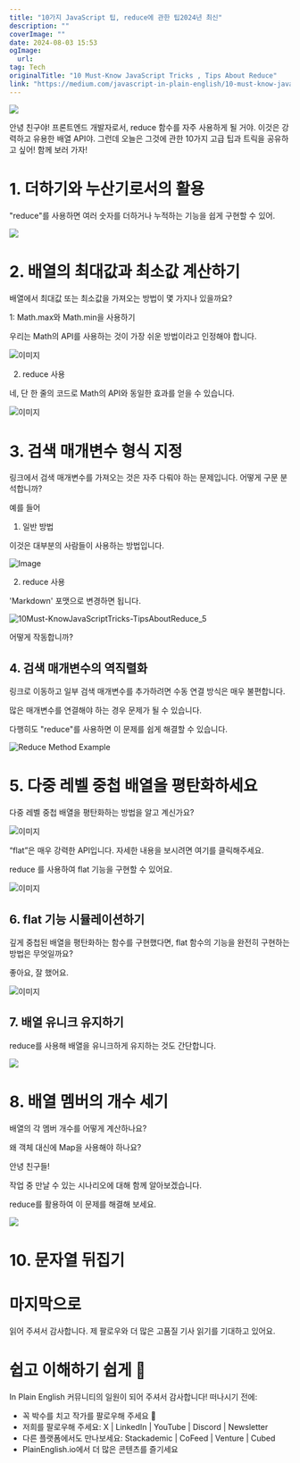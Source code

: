 ```yaml
---
title: "10가지 JavaScript 팁, reduce에 관한 팁2024년 최신"
description: ""
coverImage: ""
date: 2024-08-03 15:53
ogImage: 
  url: 
tag: Tech
originalTitle: "10 Must-Know JavaScript Tricks , Tips About Reduce"
link: "https://medium.com/javascript-in-plain-english/10-must-know-javascript-tricks-tips-about-reduce-2bc7e5809c27"
---
```




<img src="/assets/img/10Must-KnowJavaScriptTricks-TipsAboutReduce_0.png" />

안녕 친구야! 프론트엔드 개발자로서, reduce 함수를 자주 사용하게 될 거야. 이것은 강력하고 유용한 배열 API야. 그런데 오늘은 그것에 관한 10가지 고급 팁과 트릭을 공유하고 싶어! 함께 보러 가자!

# 1. 더하기와 누산기로서의 활용

"reduce"를 사용하면 여러 숫자를 더하거나 누적하는 기능을 쉽게 구현할 수 있어.

<div class="content-ad"></div>

<img src="/assets/img/10Must-KnowJavaScriptTricks-TipsAboutReduce_1.png" />

# 2. 배열의 최대값과 최소값 계산하기

배열에서 최대값 또는 최소값을 가져오는 방법이 몇 가지나 있을까요?

1: Math.max와 Math.min을 사용하기

<div class="content-ad"></div>

우리는 Math의 API를 사용하는 것이 가장 쉬운 방법이라고 인정해야 합니다.

![이미지](/assets/img/10Must-KnowJavaScriptTricks-TipsAboutReduce_2.png)

2. reduce 사용

네, 단 한 줄의 코드로 Math의 API와 동일한 효과를 얻을 수 있습니다.

<div class="content-ad"></div>

![이미지](/assets/img/10Must-KnowJavaScriptTricks-TipsAboutReduce_3.png)

# 3. 검색 매개변수 형식 지정

링크에서 검색 매개변수를 가져오는 것은 자주 다뤄야 하는 문제입니다. 어떻게 구문 분석합니까?

예를 들어

<div class="content-ad"></div>

1. 일반 방법

이것은 대부분의 사람들이 사용하는 방법입니다.

![Image](/assets/img/10Must-KnowJavaScriptTricks-TipsAboutReduce_4.png)

2. reduce 사용

<div class="content-ad"></div>

'Markdown' 포맷으로 변경하면 됩니다.

![10Must-KnowJavaScriptTricks-TipsAboutReduce_5](/assets/img/10Must-KnowJavaScriptTricks-TipsAboutReduce_5.png)

어떻게 작동합니까?

## 4. 검색 매개변수의 역직렬화

<div class="content-ad"></div>

링크로 이동하고 일부 검색 매개변수를 추가하려면 수동 연결 방식은 매우 불편합니다.

많은 매개변수를 연결해야 하는 경우 문제가 될 수 있습니다.

다행히도 "reduce"를 사용하면 이 문제를 쉽게 해결할 수 있습니다.

![Reduce Method Example](/assets/img/10Must-KnowJavaScriptTricks-TipsAboutReduce_6.png)

<div class="content-ad"></div>

# 5. 다중 레벨 중첩 배열을 평탄화하세요

다중 레벨 중첩 배열을 평탄화하는 방법을 알고 계신가요?

![이미지](/assets/img/10Must-KnowJavaScriptTricks-TipsAboutReduce_7.png)

“flat”은 매우 강력한 API입니다. 자세한 내용을 보시려면 여기를 클릭해주세요.

<div class="content-ad"></div>

reduce 를 사용하여 flat 기능을 구현할 수 있어요.

![이미지](/assets/img/10Must-KnowJavaScriptTricks-TipsAboutReduce_8.png)

## 6. flat 기능 시뮬레이션하기

깊게 중첩된 배열을 평탄화하는 함수를 구현했다면, flat 함수의 기능을 완전히 구현하는 방법은 무엇일까요?

<div class="content-ad"></div>

좋아요, 잘 했어요.

![이미지](/assets/img/10Must-KnowJavaScriptTricks-TipsAboutReduce_9.png)

## 7. 배열 유니크 유지하기

reduce를 사용해 배열을 유니크하게 유지하는 것도 간단합니다.

<div class="content-ad"></div>

<img src="/assets/img/10Must-KnowJavaScriptTricks-TipsAboutReduce_10.png" />

# 8. 배열 멤버의 개수 세기

배열의 각 멤버 개수를 어떻게 계산하나요?

왜 객체 대신에 Map을 사용해야 하나요?

<div class="content-ad"></div>

안녕 친구들!

작업 중 만날 수 있는 시나리오에 대해 함께 알아보겠습니다.

reduce를 활용하여 이 문제를 해결해 보세요.

<div class="content-ad"></div>

<img src="/assets/img/10Must-KnowJavaScriptTricks-TipsAboutReduce_12.png" />

# 10. 문자열 뒤집기

# 마지막으로

읽어 주셔서 감사합니다. 제 팔로우와 더 많은 고품질 기사 읽기를 기대하고 있어요.

<div class="content-ad"></div>

# 쉽고 이해하기 쉽게 🚀

In Plain English 커뮤니티의 일원이 되어 주셔서 감사합니다! 떠나시기 전에:

- 꼭 박수를 치고 작가를 팔로우해 주세요 👏
- 저희를 팔로우해 주세요: X | LinkedIn | YouTube | Discord | Newsletter
- 다른 플랫폼에서도 만나보세요: Stackademic | CoFeed | Venture | Cubed
- PlainEnglish.io에서 더 많은 콘텐츠를 즐기세요
